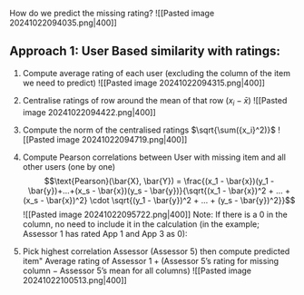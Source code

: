 How do we predict the missing rating?
![[Pasted image 20241022094035.png|400]]

## Approach 1: User Based similarity with ratings:

1. Compute average rating of each user (excluding the column of the item we need to predict)
![[Pasted image 20241022094315.png|400]]

2. Centralise ratings of row around the mean of that row ($x_i - \bar{x}$)
![[Pasted image 20241022094422.png|400]]

3. Compute the norm of the centralised ratings $\sqrt{\sum({x_i}^2)}$
![[Pasted image 20241022094719.png|400]]

4. Compute Pearson correlations between User with missing item and all other users (one by one)
$$\text{Pearson}(\bar{X}, \bar{Y}) = \frac{(x_1 - \bar{x})(y_1 - \bar{y})+...+(x_s - \bar{x})(y_s - \bar{y})}{\sqrt{(x_1 - \bar{x})^2 + ... + (x_s - \bar{x})^2} \cdot \sqrt{(y_1 - \bar{y})^2 + ... + (y_s - \bar{y})^2}}$$
	![[Pasted image 20241022095722.png|400]]
	Note: If there is a 0 in the column, no need to include it in the calculation (in the example; Assessor 1 has rated App 1 and App 3 as 0):

5. Pick highest correlation Assessor (Assessor 5) then compute predicted item"
	$\text{Average rating of Assessor 1} + (\text{Assessor 5's rating for missing column} - \text{Assessor 5's mean for all columns})$	![[Pasted image 20241022100513.png|400]]
